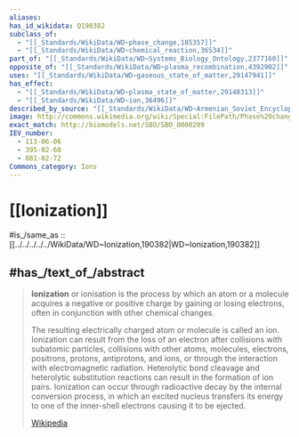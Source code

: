```yaml
---
aliases:
has_id_wikidata: Q190382
subclass_of:
  - "[[_Standards/WikiData/WD~phase_change,185357]]"
  - "[[_Standards/WikiData/WD~chemical_reaction,36534]]"
part_of: "[[_Standards/WikiData/WD~Systems_Biology_Ontology,2377160]]"
opposite_of: "[[_Standards/WikiData/WD~plasma_recombination,4392902]]"
uses: "[[_Standards/WikiData/WD~gaseous_state_of_matter,29147941]]"
has_effect:
  - "[[_Standards/WikiData/WD~plasma_state_of_matter,29148313]]"
  - "[[_Standards/WikiData/WD~ion,36496]]"
described_by_source: "[[_Standards/WikiData/WD~Armenian_Soviet_Encyclopedia,_vol._4,124737630]]"
image: http://commons.wikimedia.org/wiki/Special:FilePath/Phase%20change%20-%20en.svg
exact_match: http://biomodels.net/SBO/SBO_0000209
IEV_number:
  - 113-06-06
  - 395-02-60
  - 881-02-72
Commons_category: Ions
---
```


# [[Ionization]] 

#is_/same_as :: [[../../../../../WikiData/WD~Ionization,190382|WD~Ionization,190382]] 

## #has_/text_of_/abstract 

> **Ionization** or ionisation is the process by which an atom or a molecule 
> acquires a negative or positive charge by gaining or losing electrons, 
> often in conjunction with other chemical changes. 
> 
> The resulting electrically charged atom or molecule is called an ion. Ionization can result from the loss of an electron after collisions with subatomic particles, collisions with other atoms, molecules, electrons, positrons, protons, antiprotons, and ions, or through the interaction with electromagnetic radiation. Heterolytic bond cleavage and heterolytic substitution reactions can result in the formation of ion pairs. Ionization can occur through radioactive decay by the internal conversion process, in which an excited nucleus transfers its energy to one of the inner-shell electrons causing it to be ejected.
>
> [Wikipedia](https://en.wikipedia.org/wiki/Ionization) 

